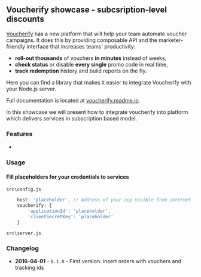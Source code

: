 ## Voucherify showcase - subcsription-level discounts

[Voucherify](http://voucherify.io?utm_source=inbound&utm_medium=github&utm_campaign=voucherify-showcase) has a new platform that will help your team automate voucher campaigns. It does this by providing composable API and the marketer-friendly interface that increases teams' productivity:

- **roll-out thousands** of vouchers **in minutes** instead of weeks,
- **check status** or disable **every single** promo code in real time,
- **track redemption** history and build reports on the fly.

Here you can find a library that makes it easier to integrate Voucherify with your Node.js server.

Full documentation is located at [voucherify.readme.io](https://voucherify.readme.io).

In this showcase we will present how to integrate voucherify into platform which delivers services in subscription based model.

### Features

- 


### Usage

#### Fill placeholders for your credentials to services

`src\config.js`

```javascript
    host: 'placeholder', // Address of your app visible from internet - Twilio needs it to configure properly routing
    voucherify: {
        'applicationId': 'placeholder',
        'clientSecretKey': 'placeholder'
    }
```

`src\server.js`



### Changelog

- **2016-04-01** - `0.1.0` - First version: insert orders with vouchers and tracking ids